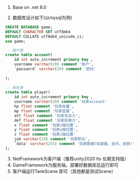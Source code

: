 1. Base on .net 8.0

2. 数据库设计如下(以mysql为例)

```sql
CREATE DATABASE game;
DEFAULT CHARACTER SET utf8mb4
DEFAULT COLLATE utf8mb4_unicode_ci;
use game;

-- 用户表
create table account(
	id int auto_increment primary key , 
	username varchar(20) comment '账户', 
	`password` varchar(20) comment '密码'
	
);
	
-- 角色表
create table player(
	id int auto_increment primary key ,
	username varchar(20) comment '玩家account'
	hp float comment '玩家血量',
	mp float comment '玩家蓝量',
	att float comment '玩家攻击力',
	def float comment '玩家防御力',
	x float comment '玩家x轴位置',
	y float comment '玩家y轴位置',
    z float comment '玩家z轴位置'
	job varchar(10) comment '玩家职业',
	`data` varchar(255) comment '玩家数据(如装备、金币、皮肤)'
);
```

3. NetFramework为客户端（推荐unity2020 lts 长期支持版）
4. GameFramework为服务端，部署好数据库后运行即可
5. 客户端运行TankScene 即可（其他都是测试Scene）
